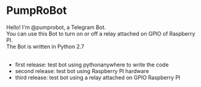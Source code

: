 PumpRoBot
====

Hello! I'm @pumprobot, a Telegram Bot.<br>
You can use this Bot to turn on or off a relay attached on GPIO of Raspberry PI.<br>
The Bot is written in Python 2.7<br><br>

<ul>
<li>first release: test bot using pythonanywhere to write the code</li>
<li>second release: test bot using Raspberry PI hardware</li>
<li>third release: test bot using a relay attached on GPIO Raspberry PI</li>
</ul>
